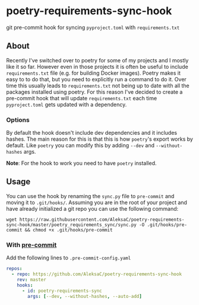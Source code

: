 # poetry-requirements-sync-hook

git pre-commit hook for syncing `pyproject.toml` with `requirements.txt`

## About

Recently I've switched over to poetry for some of my projects and I mostly like
it so far. However even in those projects it is often be useful to include
`requirements.txt` file (e.g. for building Docker images). Poetry makes it easy
to to do that, but you need to explicitly run a command to do it. Over time this
usually leads to `requirements.txt` not being up to date with all the packages 
installed using poetry. For this reason I've decided to create a pre-commit hook
that will update `requirements.txt` each time `pyproject.toml` gets updated with
a dependency. 

### Options
By default the hook doesn't include dev dependencies and it includes hashes. The
main reason for this is that this is how `poetry`'s export works by default. 
Like `poetry` you can modify this by adding `--dev` and `--without-hashes` args.

**Note**: For the hook to work you need to have `poetry` installed.

## Usage
You can use the hook by renaming the `sync.py` file to `pre-commit` and moving
it to `.git/hooks/`. Assuming you are in the root of your project and have 
already initialized a git repo you can use the following command:
```shell script
wget https://raw.githubusercontent.com/AleksaC/poetry-requirements-sync-hook/master/poetry_requirements_sync/sync.py -O .git/hooks/pre-commit && chmod +x .git/hooks/pre-commit
``` 

### With [pre-commit](https://pre-commit.com/)
Add the following lines to `.pre-commit-config.yaml`
```yaml
repos:
  - repo: https://github.com/AleksaC/poetry-requirements-sync-hook
    rev: master
    hooks:
      - id: poetry-requirements-sync
        args: [--dev, --without-hashes, --auto-add]
```
